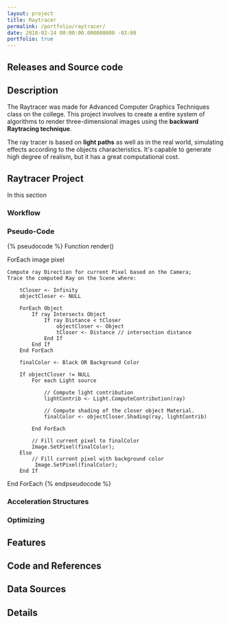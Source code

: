```yaml
---
layout: project
title: Raytracer
permalink: /portfolio/raytracer/
date: 2018-02-24 00:00:00.000000000 -03:00
portfolio: true
---
```


## Releases and Source code

## Description

The Raytracer was made for Advanced Computer Graphics Techniques class on the college. 
This project involves to create a entire system of algorithms to render three-dimensional images using the **backward Raytracing technique**.

The ray tracer is based on **light paths** as well as in the real world, simulating effects according to the objects characteristics. It's capable to generate high degree of realism, but it has a great computational cost.

## Raytracer Project

In this section 

### Workflow

### Pseudo-Code

{% pseudocode %}
Function render()

ForEach image pixel

    Compute ray Direction for current Pixel based on the Camera;
    Trace the computed Ray on the Scene where:

        tCloser <- Infinity
        objectCloser <- NULL

        ForEach Object
            If ray Intersects Object
                If ray Distance < tCloser
                    objectCloser <- Object 
                    tCloser <- Distance // intersection distance
                End If
            End If
        End ForEach

        finalColor <- Black OR Background Color

        If objectCloser != NULL
            For each Light source

                // Compute light contribution
                lightContrib <- Light.ComputeContribution(ray)

                // Compute shading of the closer object Material.
                finalColor <- objectCloser.Shading(ray, lightContrib)

            End ForEach

            // Fill current pixel to finalColor
            Image.SetPixel(finalColor);
        Else
            // Fill current pixel with background color
             Image.SetPixel(finalColor);
        End If

End ForEach
{% endpseudocode %}


### Acceleration Structures



### Optimizing

## Features

## Code and References

## Data Sources

## Details
